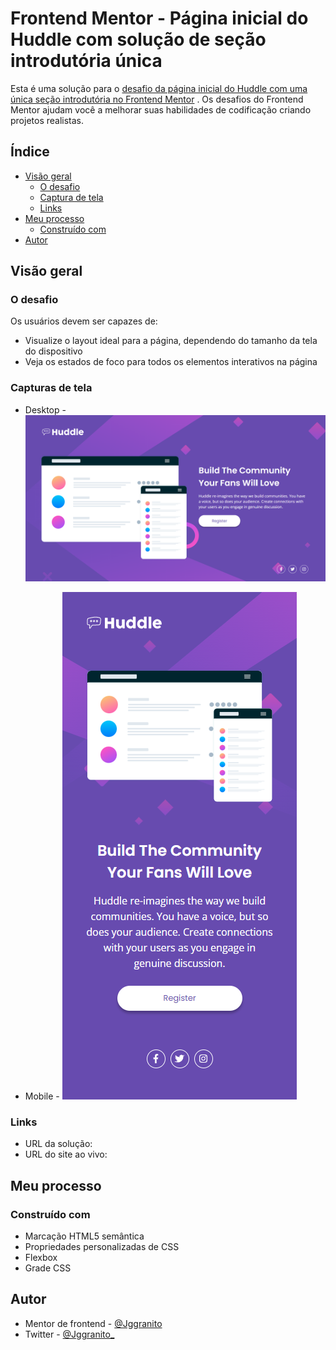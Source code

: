 # Frontend Mentor - Página inicial do Huddle com solução de seção introdutória única

Esta é uma solução para o [desafio da página inicial do Huddle com uma única seção introdutória no Frontend Mentor](https://www.frontendmentor.io/challenges/huddle-landing-page-with-a-single-introductory-section-B_2Wvxgi0) . Os desafios do Frontend Mentor ajudam você a melhorar suas habilidades de codificação criando projetos realistas.

## Índice

- [Visão geral](#visão-geral)
   - [O desafio](#O-desafio)
   - [Captura de tela](#captura-de-tela)
   - [Links](#links)
- [Meu processo](#meu-processo)
   - [Construído com](#construído-com)
- [Autor](#autor)

## Visão geral

### O desafio

Os usuários devem ser capazes de:

- Visualize o layout ideal para a página, dependendo do tamanho da tela do dispositivo
- Veja os estados de foco para todos os elementos interativos na página

### Capturas de tela

- Desktop - ![](./Screenshot/1440x800.png)

- Mobile  -
![](./Screenshot/375x800.png)

### Links

- URL da solução: [](https://github.com/Jggranito/Quest-HTML-CSS-Avancado)
- URL do site ao vivo: [](https://jggranito.github.io/Quest-HTML-CSS-Avancado/)

## Meu processo

### Construído com

- Marcação HTML5 semântica
- Propriedades personalizadas de CSS
- Flexbox
- Grade CSS

## Autor

- Mentor de frontend - [@Jggranito](https://www.frontendmentor.io/profile/Jggranito)
- Twitter - [@Jggranito_](https://twitter.com/Jggranito_)